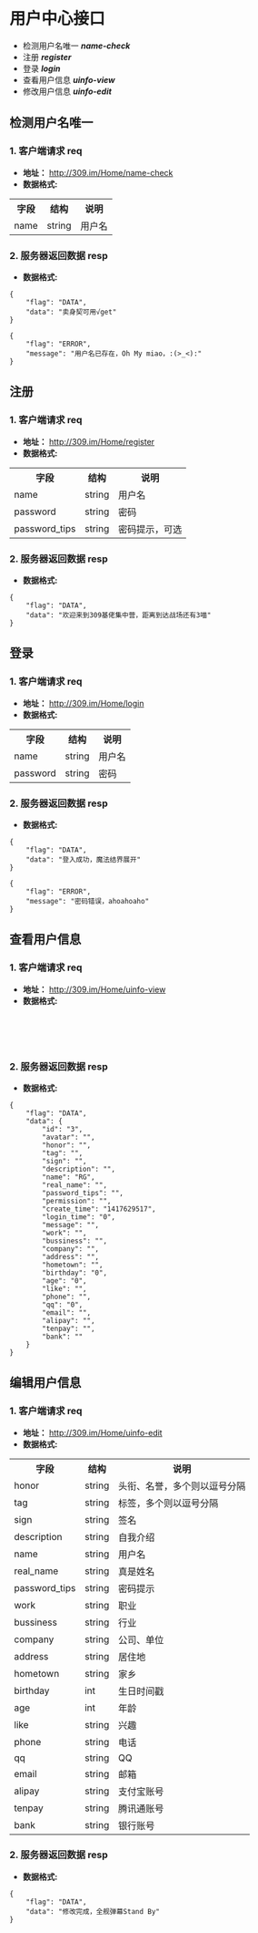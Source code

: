 <style>
table, th, td {border-collapse: collapse;}
</style>
# 用户中心接口
* 检测用户名唯一 ***name-check***
* 注册	***register***
* 登录	***login***
* 查看用户信息	***uinfo-view***
* 修改用户信息	***uinfo-edit***

## 检测用户名唯一

### 1. 客户端请求 req
* **地址：** http://309.im/Home/name-check
* **数据格式:**
<table>
<tr>
	<th>字段</th>
	<th>结构</th>
	<th>说明</th>
</tr>
<tr>
	<td>name</td>
	<td>string</td>
	<td>用户名</td>
</tr>
</table>

### 2. 服务器返回数据 resp

* **数据格式:**
<pre><code>{
    "flag": "DATA",
    "data": "卖身契可用√get"
}</code></pre>


<pre><code>{
    "flag": "ERROR",
    "message": "用户名已存在，Oh My miao，:(>_<):"
}</code></pre>


## 注册

### 1. 客户端请求 req
* **地址：** http://309.im/Home/register
* **数据格式:**
<table>
<tr>
	<th>字段</th>
	<th>结构</th>
	<th>说明</th>
</tr>
<tr>
	<td>name</td>
	<td>string</td>
	<td>用户名</td>
</tr>
<tr>
	<td>password</td>
	<td>string</td>
	<td>密码</td>
</tr>
<tr>
	<td>password_tips</td>
	<td>string</td>
	<td>密码提示，可选</td>
</tr>
</table>

### 2. 服务器返回数据 resp

* **数据格式:**
<pre><code>{
    "flag": "DATA",
    "data": "欢迎来到309基佬集中营，距离到达战场还有3喵"
}</code></pre>


## 登录

### 1. 客户端请求 req
* **地址：** http://309.im/Home/login
* **数据格式:**
<table>
<tr>
	<th>字段</th>
	<th>结构</th>
	<th>说明</th>
</tr>
<tr>
	<td>name</td>
	<td>string</td>
	<td>用户名</td>
</tr>
<tr>
	<td>password</td>
	<td>string</td>
	<td>密码</td>
</tr>
</table>

### 2. 服务器返回数据 resp

* **数据格式:**
<pre><code>{
    "flag": "DATA",
    "data": "登入成功，魔法结界展开"
}</code></pre>

<pre><code>{
    "flag": "ERROR",
    "message": "密码错误，ahoahoaho"
}</code></pre>

## 查看用户信息

### 1. 客户端请求 req
* **地址：** http://309.im/Home/uinfo-view
* **数据格式:**
<pre><code>



</code></pre>

### 2. 服务器返回数据 resp

* **数据格式:**
<pre><code>{
    "flag": "DATA",
    "data": {
        "id": "3",
        "avatar": "",
        "honor": "",
        "tag": "",
        "sign": "",
        "description": "",
        "name": "RG",
        "real_name": "",
        "password_tips": "",
        "permission": "",
        "create_time": "1417629517",
        "login_time": "0",
        "message": "",
        "work": "",
        "bussiness": "",
        "company": "",
        "address": "",
        "hometown": "",
        "birthday": "0",
        "age": "0",
        "like": "",
        "phone": "",
        "qq": "0",
        "email": "",
        "alipay": "",
        "tenpay": "",
        "bank": ""
    }
}</code></pre>


## 编辑用户信息

### 1. 客户端请求 req
* **地址：** http://309.im/Home/uinfo-edit
* **数据格式:**
<table>
<tr>
	<th>字段</th>
	<th>结构</th>
	<th>说明</th>
</tr>
<tr>
	<td>honor</td>
	<td>string</td>
	<td>头衔、名誉，多个则以逗号分隔</td>
</tr>
<tr>
	<td>tag</td>
	<td>string</td>
	<td>标签，多个则以逗号分隔</td>
</tr>
<tr>
	<td>sign</td>
	<td>string</td>
	<td>签名</td>
</tr>
<tr>
	<td>description</td>
	<td>string</td>
	<td>自我介绍</td>
</tr>
<tr>
	<td>name</td>
	<td>string</td>
	<td>用户名</td>
</tr>
<tr>
	<td>real_name</td>
	<td>string</td>
	<td>真是姓名</td>
</tr>
<tr>
	<td>password_tips</td>
	<td>string</td>
	<td>密码提示</td>
</tr>
<tr>
	<td>work</td>
	<td>string</td>
	<td>职业</td>
</tr>
<tr>
	<td>bussiness</td>
	<td>string</td>
	<td>行业</td>
</tr>
<tr>
	<td>company</td>
	<td>string</td>
	<td>公司、单位</td>
</tr>
<tr>
	<td>address</td>
	<td>string</td>
	<td>居住地</td>
</tr>
<tr>
	<td>hometown</td>
	<td>string</td>
	<td>家乡</td>
</tr>
<tr>
	<td>birthday</td>
	<td>int</td>
	<td>生日时间戳</td>
</tr>
<tr>
	<td>age</td>
	<td>int</td>
	<td>年龄</td>
</tr>
<tr>
	<td>like</td>
	<td>string</td>
	<td>兴趣</td>
</tr>
<tr>
	<td>phone</td>
	<td>string</td>
	<td>电话</td>
</tr>
<tr>
	<td>qq</td>
	<td>string</td>
	<td>QQ</td>
</tr>
<tr>
	<td>email</td>
	<td>string</td>
	<td>邮箱</td>
</tr>
<tr>
	<td>alipay</td>
	<td>string</td>
	<td>支付宝账号</td>
</tr>
<tr>
	<td>tenpay</td>
	<td>string</td>
	<td>腾讯通账号</td>
</tr>
<tr>
	<td>bank</td>
	<td>string</td>
	<td>银行账号</td>
</tr>
</table>

### 2. 服务器返回数据 resp

* **数据格式:**
<pre><code>{
    "flag": "DATA",
    "data": "修改完成，全舰弹幕Stand By"
}</code></pre>